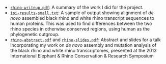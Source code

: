 - [`rhino-writeup.pdf`](rhino-writeup.pdf): A summary of the work I
  did for the project.
- [`ipi-results-small.txt`](ipi-results-small.txt): A sample of output
  showing alignment of *de novo* assembled black rhino and white rhino
  transcript sequences to human proteins. This was used to find
  differences between the two rhino species in otherwise conserved
  regions, using human as the phylogenetic outgroup.
- [`rhino-abstract.pdf`](rhino-abstract.pdf) and
  [`rhino-slides.pdf`](rhino-slides.pdf): Abstract and slides for a
  talk incorporating my work on *de novo* assembly and mutation
  analysis of the black rhino and white rhino transcriptomes,
  presented at the 2013 International Elephant & Rhino Conservation &
  Research Symposium
